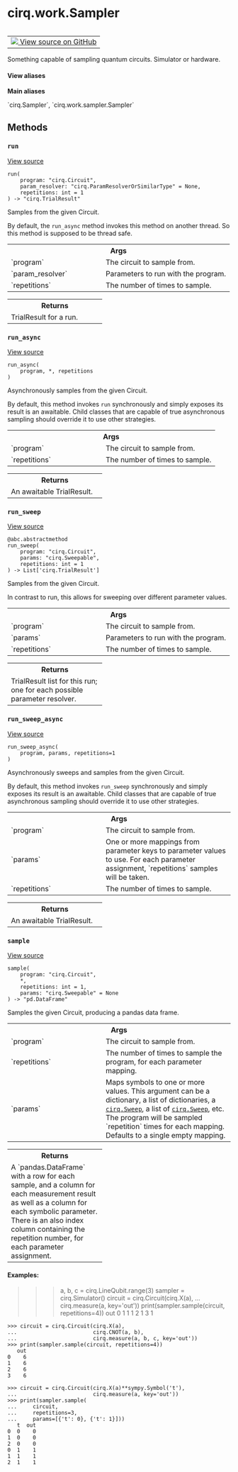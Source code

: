 <div itemscope itemtype="http://developers.google.com/ReferenceObject">
<meta itemprop="name" content="cirq.work.Sampler" />
<meta itemprop="path" content="Stable" />
<meta itemprop="property" content="run"/>
<meta itemprop="property" content="run_async"/>
<meta itemprop="property" content="run_sweep"/>
<meta itemprop="property" content="run_sweep_async"/>
<meta itemprop="property" content="sample"/>
</div>

# cirq.work.Sampler

<!-- Insert buttons and diff -->

<table class="tfo-notebook-buttons tfo-api" align="left">

<td>
  <a target="_blank" href="https://github.com/quantumlib/cirq/tree/master/cirq/work/sampler.py">
    <img src="https://www.tensorflow.org/images/GitHub-Mark-32px.png" />
    View source on GitHub
  </a>
</td>
</table>



Something capable of sampling quantum circuits. Simulator or hardware.

<section class="expandable">
  <h4 class="showalways">View aliases</h4>
  <p>
<b>Main aliases</b>
<p>`cirq.Sampler`, `cirq.work.sampler.Sampler`</p>
</p>
</section>

<!-- Placeholder for "Used in" -->


## Methods

<h3 id="run"><code>run</code></h3>

<a target="_blank" href="https://github.com/quantumlib/cirq/tree/master/cirq/work/sampler.py">View source</a>

<pre class="devsite-click-to-copy prettyprint lang-py tfo-signature-link">
<code>run(
    program: "cirq.Circuit",
    param_resolver: "cirq.ParamResolverOrSimilarType" = None,
    repetitions: int = 1
) -> "cirq.TrialResult"
</code></pre>

Samples from the given Circuit.

By default, the `run_async` method invokes this method on another
thread. So this method is supposed to be thread safe.

<!-- Tabular view -->
 <table class="responsive fixed orange">
<colgroup><col width="214px"><col></colgroup>
<tr><th colspan="2">Args</th></tr>

<tr>
<td>
`program`
</td>
<td>
The circuit to sample from.
</td>
</tr><tr>
<td>
`param_resolver`
</td>
<td>
Parameters to run with the program.
</td>
</tr><tr>
<td>
`repetitions`
</td>
<td>
The number of times to sample.
</td>
</tr>
</table>



<!-- Tabular view -->
 <table class="responsive fixed orange">
<colgroup><col width="214px"><col></colgroup>
<tr><th colspan="2">Returns</th></tr>
<tr class="alt">
<td colspan="2">
TrialResult for a run.
</td>
</tr>

</table>



<h3 id="run_async"><code>run_async</code></h3>

<a target="_blank" href="https://github.com/quantumlib/cirq/tree/master/cirq/work/sampler.py">View source</a>

<pre class="devsite-click-to-copy prettyprint lang-py tfo-signature-link">
<code>run_async(
    program, *, repetitions
)
</code></pre>

Asynchronously samples from the given Circuit.

By default, this method invokes `run` synchronously and simply exposes
its result is an awaitable. Child classes that are capable of true
asynchronous sampling should override it to use other strategies.

<!-- Tabular view -->
 <table class="responsive fixed orange">
<colgroup><col width="214px"><col></colgroup>
<tr><th colspan="2">Args</th></tr>

<tr>
<td>
`program`
</td>
<td>
The circuit to sample from.
</td>
</tr><tr>
<td>
`repetitions`
</td>
<td>
The number of times to sample.
</td>
</tr>
</table>



<!-- Tabular view -->
 <table class="responsive fixed orange">
<colgroup><col width="214px"><col></colgroup>
<tr><th colspan="2">Returns</th></tr>
<tr class="alt">
<td colspan="2">
An awaitable TrialResult.
</td>
</tr>

</table>



<h3 id="run_sweep"><code>run_sweep</code></h3>

<a target="_blank" href="https://github.com/quantumlib/cirq/tree/master/cirq/work/sampler.py">View source</a>

<pre class="devsite-click-to-copy prettyprint lang-py tfo-signature-link">
<code>@abc.abstractmethod</code>
<code>run_sweep(
    program: "cirq.Circuit",
    params: "cirq.Sweepable",
    repetitions: int = 1
) -> List['cirq.TrialResult']
</code></pre>

Samples from the given Circuit.

In contrast to run, this allows for sweeping over different parameter
values.

<!-- Tabular view -->
 <table class="responsive fixed orange">
<colgroup><col width="214px"><col></colgroup>
<tr><th colspan="2">Args</th></tr>

<tr>
<td>
`program`
</td>
<td>
The circuit to sample from.
</td>
</tr><tr>
<td>
`params`
</td>
<td>
Parameters to run with the program.
</td>
</tr><tr>
<td>
`repetitions`
</td>
<td>
The number of times to sample.
</td>
</tr>
</table>



<!-- Tabular view -->
 <table class="responsive fixed orange">
<colgroup><col width="214px"><col></colgroup>
<tr><th colspan="2">Returns</th></tr>
<tr class="alt">
<td colspan="2">
TrialResult list for this run; one for each possible parameter
resolver.
</td>
</tr>

</table>



<h3 id="run_sweep_async"><code>run_sweep_async</code></h3>

<a target="_blank" href="https://github.com/quantumlib/cirq/tree/master/cirq/work/sampler.py">View source</a>

<pre class="devsite-click-to-copy prettyprint lang-py tfo-signature-link">
<code>run_sweep_async(
    program, params, repetitions=1
)
</code></pre>

Asynchronously sweeps and samples from the given Circuit.

By default, this method invokes `run_sweep` synchronously and simply
exposes its result is an awaitable. Child classes that are capable of
true asynchronous sampling should override it to use other strategies.

<!-- Tabular view -->
 <table class="responsive fixed orange">
<colgroup><col width="214px"><col></colgroup>
<tr><th colspan="2">Args</th></tr>

<tr>
<td>
`program`
</td>
<td>
The circuit to sample from.
</td>
</tr><tr>
<td>
`params`
</td>
<td>
One or more mappings from parameter keys to parameter values
to use. For each parameter assignment, `repetitions` samples
will be taken.
</td>
</tr><tr>
<td>
`repetitions`
</td>
<td>
The number of times to sample.
</td>
</tr>
</table>



<!-- Tabular view -->
 <table class="responsive fixed orange">
<colgroup><col width="214px"><col></colgroup>
<tr><th colspan="2">Returns</th></tr>
<tr class="alt">
<td colspan="2">
An awaitable TrialResult.
</td>
</tr>

</table>



<h3 id="sample"><code>sample</code></h3>

<a target="_blank" href="https://github.com/quantumlib/cirq/tree/master/cirq/work/sampler.py">View source</a>

<pre class="devsite-click-to-copy prettyprint lang-py tfo-signature-link">
<code>sample(
    program: "cirq.Circuit",
    *,
    repetitions: int = 1,
    params: "cirq.Sweepable" = None
) -> "pd.DataFrame"
</code></pre>

Samples the given Circuit, producing a pandas data frame.


<!-- Tabular view -->
 <table class="responsive fixed orange">
<colgroup><col width="214px"><col></colgroup>
<tr><th colspan="2">Args</th></tr>

<tr>
<td>
`program`
</td>
<td>
The circuit to sample from.
</td>
</tr><tr>
<td>
`repetitions`
</td>
<td>
The number of times to sample the program, for each
parameter mapping.
</td>
</tr><tr>
<td>
`params`
</td>
<td>
Maps symbols to one or more values. This argument can be
a dictionary, a list of dictionaries, a <a href="../../cirq/study/Sweep.md"><code>cirq.Sweep</code></a>, a list of
<a href="../../cirq/study/Sweep.md"><code>cirq.Sweep</code></a>, etc. The program will be sampled `repetition`
times for each mapping. Defaults to a single empty mapping.
</td>
</tr>
</table>



<!-- Tabular view -->
 <table class="responsive fixed orange">
<colgroup><col width="214px"><col></colgroup>
<tr><th colspan="2">Returns</th></tr>
<tr class="alt">
<td colspan="2">
A `pandas.DataFrame` with a row for each sample, and a column for
each measurement result as well as a column for each symbolic
parameter. There is an also index column containing the repetition
number, for each parameter assignment.
</td>
</tr>

</table>



#### Examples:

>>> a, b, c = cirq.LineQubit.range(3)
>>> sampler = cirq.Simulator()
>>> circuit = cirq.Circuit(cirq.X(a),
...                        cirq.measure(a, key='out'))
>>> print(sampler.sample(circuit, repetitions=4))
   out
0    1
1    1
2    1
3    1

```
>>> circuit = cirq.Circuit(cirq.X(a),
...                        cirq.CNOT(a, b),
...                        cirq.measure(a, b, c, key='out'))
>>> print(sampler.sample(circuit, repetitions=4))
   out
0    6
1    6
2    6
3    6
```

```
>>> circuit = cirq.Circuit(cirq.X(a)**sympy.Symbol('t'),
...                        cirq.measure(a, key='out'))
>>> print(sampler.sample(
...     circuit,
...     repetitions=3,
...     params=[{'t': 0}, {'t': 1}]))
   t  out
0  0    0
1  0    0
2  0    0
0  1    1
1  1    1
2  1    1
```




